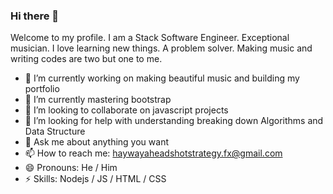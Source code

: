 ### Hi there 👋

Welcome to my profile. I am a Stack Software Engineer. Exceptional musician. I love learning new things. A problem solver. Making music and writing codes are two but one to me.

- 🔭 I’m currently working on making beautiful music and building my portfolio
- 🌱 I’m currently mastering bootstrap
- 👯 I’m looking to collaborate on javascript projects
- 🤔 I’m looking for help with understanding breaking down Algorithms and Data Structure
- 💬 Ask me about anything you want
- 📫 How to reach me: haywayaheadshotstrategy.fx@gmail.com
- 😄 Pronouns: He / Him
- ⚡ Skills: Nodejs / JS /  HTML / CSS


